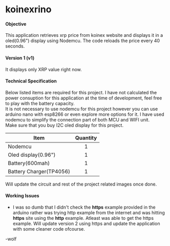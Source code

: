 # koinexrino

#### Objective

This application retrieves xrp price from koinex website and displays it in a oled(0.96") display using Nodemcu. The code reloads the price every 40 seconds.   

#### Version 1 (v1)
It displays only XRP value right now. 

#### Technical Specification 
Below listed items are required for this project. I have not calculated the power consuption for this application at the time of development, feel free to play with the battery capacity. </br>
It is not necessary to use nodemcu for this project however you can use arduino nano with esp8266 or even explore more options for it. I have used nodemcu to simplify the connection part of both MCU and WIFI unit.</br>
Make sure that you buy I2C oled display for this project.
     

| Item                    | Quantity      |
| ----------------------- |:-------------:|
| Nodemcu                 | 1             |
| Oled display(0.96")     | 1             |
| Battery(600mah)         | 1             |
| Battery Charger(TP4056) | 1             |

Will update the circuit and rest of the project related images once done.


#### Working Issues
* I was so dumb that I didn't check the **https** example provided in the arduino rather was trying http example from the internet and was hitting **https** site using the **http** example. Atleast was able to get the https example. Will update version 2 using https and update the application with some cleaner code ofcourse.

-wolf
